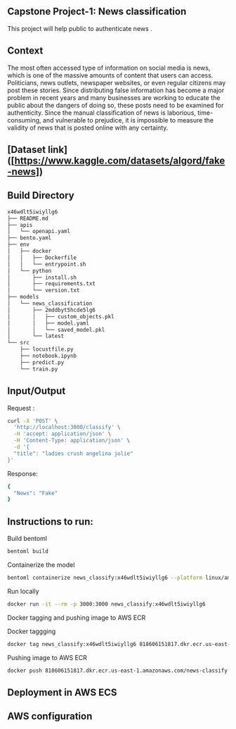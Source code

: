 
## Capstone Project-1: News classification

This project will help public to authenticate news .

## Context 
The most often accessed type of information on social media is news, which is one of the massive amounts of content that users can access. Politicians, news outlets, newspaper websites, or even regular citizens may post these stories. Since distributing false information has become a major problem in recent years and many businesses are working to educate the public about the dangers of doing so, these posts need to be examined for authenticity. Since the manual classification of news is laborious, time-consuming, and vulnerable to prejudice, it is impossible to measure the validity of news that is posted online with any certainty.

##  [Dataset link] ([https://www.kaggle.com/datasets/algord/fake-news])


## Build Directory

```sh
x46wdlt5iwiyllg6
├── README.md
├── apis
│   └── openapi.yaml
├── bento.yaml
├── env
│   ├── docker
│   │   ├── Dockerfile
│   │   └── entrypoint.sh
│   └── python
│       ├── install.sh
│       ├── requirements.txt
│       └── version.txt
├── models
│   └── news_classification
│       ├── 2mddbyt5hcde5lg6
│       │   ├── custom_objects.pkl
│       │   ├── model.yaml
│       │   └── saved_model.pkl
│       └── latest
└── src
    ├── locustfile.py
    ├── notebook.ipynb
    ├── predict.py
    └── train.py
```

## Input/Output
Request :

```sh
curl -X 'POST' \
  'http://localhost:3000/classify' \
  -H 'accept: application/json' \
  -H 'Content-Type: application/json' \
  -d '{
  "title": "ladies crush angelina jolie"
}'
```

Response:
```sh
{
  "News": "Fake"
}
```


## Instructions to run:

Build bentoml 
```sh
bentoml build
```

Containerize the model
```sh
bentoml containerize news_classify:x46wdlt5iwiyllg6 --platform linux/amd64
```

Run locally
```sh
docker run -it --rm -p 3000:3000 news_classify:x46wdlt5iwiyllg6
```

Docker tagging and pushing image to AWS ECR

Docker taggging
```sh
docker tag news_classify:x46wdlt5iwiyllg6 818606151817.dkr.ecr.us-east-1.amazonaws.com/news-classify:latest
```

Pushing image to AWS ECR
```sh
docker push 818606151817.dkr.ecr.us-east-1.amazonaws.com/news-classify:latest
```

## Deployment in AWS ECS 




## AWS configuration 


